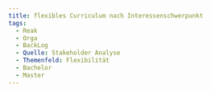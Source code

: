 ```yaml
---
title: flexibles Curriculum nach Interessenschwerpunkt
tags:
  - Reak
  - Orga
  - BackLog
  - Quelle: Stakeholder Analyse
  - Themenfeld: Flexibilität
  - Bachelor
  - Master
---
```

